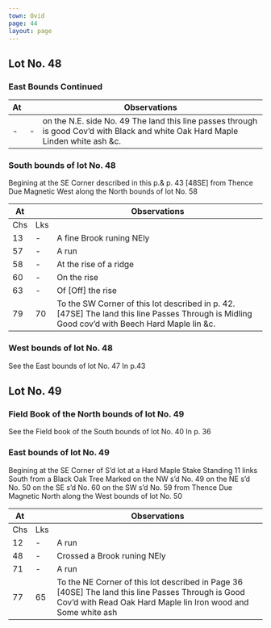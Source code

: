 ```yaml
---
town: Ovid
page: 44
layout: page
---
```


## Lot No. 48

### East Bounds Continued

| At |    | Observations |
| -- | -- | ------------ |
| - | - | on the N.E. side No. 49 The land this line passes through is good Cov’d with Black and white Oak Hard Maple Linden white ash &c. |

### South bounds of lot No. 48

Begining at the SE Corner described in this p.& p. 43 [48SE] from Thence Due Magnetic West along the North bounds of lot No. 58

| At |    | Observations |
| -- | -- | ------------ |
| Chs | Lks | |
| 13 | - | A fine Brook runing NEly |
| 57 | - | A run |
| 58 | - | At the rise of a ridge |
| 60 | - | On the rise |
| 63 | - | Of [Off] the rise |
| 79 | 70 | To the SW Corner of this lot described in p. 42. [47SE] The land this line Passes Through is Midling Good cov’d with Beech Hard Maple lin &c. |

### West bounds of lot No. 48

See the East bounds of lot No. 47 In p.43

## Lot No. 49

### Field Book of the North bounds of lot No. 49

See the Field book of the South bounds of lot No. 40 In p. 36

### East bounds of lot No. 49

Begining at the SE Corner of S’d lot at a Hard Maple Stake Standing 11 links South from a Black Oak Tree Marked on the NW s’d No. 49 on the NE s’d No. 50 on the SE s’d No. 60 on the SW s’d No. 59 from Thence Due Magnetic North along the West bounds of lot No. 50

| At |    | Observations |
| -- | -- | ------------ |
| Chs | Lks | |
| 12 | - | A run |
| 48 | - | Crossed a Brook runing NEly  |
| 71 | - | A run |
| 77 | 65 | To the NE Corner of this lot described in Page 36 [40SE]  The land this line Passes Through is Good Cov’d with Read Oak Hard Maple lin Iron wood and Some white ash |
